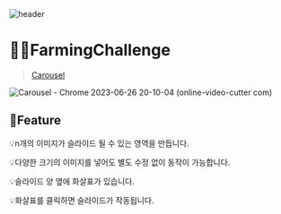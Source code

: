 <br>
<br>

![header](https://capsule-render.vercel.app/api?type=Cylinder&color=0:99a4f6,100:E4E5E4&height=180&section=header&text=RESAT%20FarmingChallenge%20&fontSize=50&)

# 👩‍🌾FarmingChallenge
> [Carousel](https://relaxed-pegasus-da49da.netlify.app/)


![Carousel - Chrome 2023-06-26 20-10-04 (online-video-cutter com)](https://github.com/sm022/RESAT_FarmingChallenge/assets/77651050/b7d4374b-1b27-47cf-8df7-9bfeed4b72c6)


📌Feature
---
💡n개의 이미지가 슬라이드 될 수 있는 영역을 만듭니다.


💡다양한 크기의 이미지를 넣어도 별도 수정 없이 동작이 가능합니다.


💡슬라이드 양 옆에 화살표가 있습니다.


💡화살표를 클릭하면 슬라이드가 작동됩니다.
<br>

